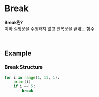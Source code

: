 # Break
**Break란?** <br>
이하 실행문을 수행하지 않고 반복문을 끝내는 함수

<br>

## Example
### Break Structure
```python
for i in range(1, 11, 1):
    print(i)
    if i == 5:
        break
```